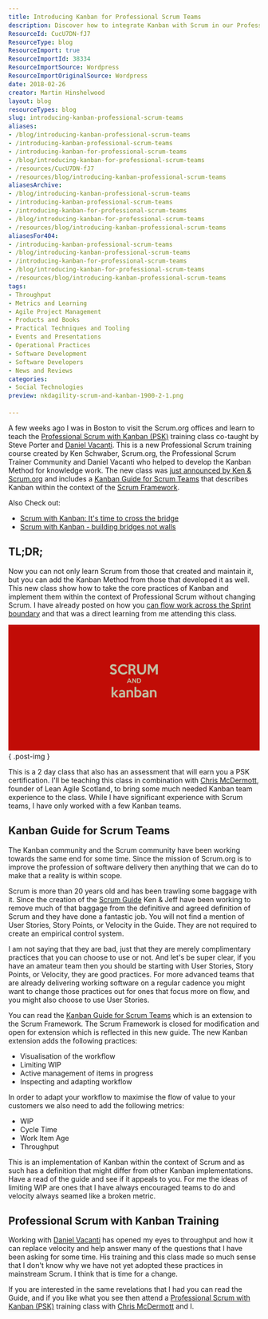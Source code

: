 ```yaml
---
title: Introducing Kanban for Professional Scrum Teams
description: Discover how to integrate Kanban with Scrum in our Professional Scrum with Kanban training. Enhance your team's workflow and earn your PSK certification!
ResourceId: CucU7DN-fJ7
ResourceType: blog
ResourceImport: true
ResourceImportId: 38334
ResourceImportSource: Wordpress
ResourceImportOriginalSource: Wordpress
date: 2018-02-26
creator: Martin Hinshelwood
layout: blog
resourceTypes: blog
slug: introducing-kanban-professional-scrum-teams
aliases:
- /blog/introducing-kanban-professional-scrum-teams
- /introducing-kanban-professional-scrum-teams
- /introducing-kanban-for-professional-scrum-teams
- /blog/introducing-kanban-for-professional-scrum-teams
- /resources/CucU7DN-fJ7
- /resources/blog/introducing-kanban-professional-scrum-teams
aliasesArchive:
- /blog/introducing-kanban-professional-scrum-teams
- /introducing-kanban-professional-scrum-teams
- /introducing-kanban-for-professional-scrum-teams
- /blog/introducing-kanban-for-professional-scrum-teams
- /resources/blog/introducing-kanban-professional-scrum-teams
aliasesFor404:
- /introducing-kanban-professional-scrum-teams
- /blog/introducing-kanban-professional-scrum-teams
- /introducing-kanban-for-professional-scrum-teams
- /blog/introducing-kanban-for-professional-scrum-teams
- /resources/blog/introducing-kanban-professional-scrum-teams
tags:
- Throughput
- Metrics and Learning
- Agile Project Management
- Products and Books
- Practical Techniques and Tooling
- Events and Presentations
- Operational Practices
- Software Development
- Software Developers
- News and Reviews
categories:
- Social Technologies
preview: nkdagility-scrum-and-kanban-1900-2-1.png

---
```

A few weeks ago I was in Boston to visit the Scrum.org offices and learn to teach the [Professional Scrum with Kanban (PSK)](https://nkdagility.com/training/courses/professional-scrum-with-kanban-psk/) training class co-taught by Steve Porter and [Daniel Vacanti](https://www.linkedin.com/in/danielvacanti/). This is a new Professional Scrum training course created by Ken Schwaber, Scrum.org, the Professional Scrum Trainer Community and Daniel Vacanti who helped to develop the Kanban Method for knowledge work. The new class was [just announced by Ken & Scrum.org](https://www.scrum.org/resources/scrumorg-introduces-scrum-kanban-course-enabling-greater-transparency-among-development) and includes a [Kanban Guide for Scrum Teams](https://www.scrum.org/resources/kanban-guide-scrum-teams) that describes Kanban within the context of the [Scrum Framework](http://scrumguides.org).

Also Check out:

- [Scrum with Kanban: It's time to cross the bridge](https://www.scrum.org/resources/blog/scrum-kanban-its-time-cross-bridge)
- [Scrum with Kanban - building bridges not walls](https://www.scrum.org/resources/blog/scrum-kanban-building-bridges-not-walls)

## TL;DR;

Now you can not only learn Scrum from those that created and maintain it, but you can add the Kanban Method from those that developed it as well. This new class show how to take the core practices of Kanban and implement them within the context of Professional Scrum without changing Scrum. I have already posted on how you [can flow work across the Sprint boundary](https://nkdagility.com/work-can-flow-across-sprint-boundary/) and that was a direct learning from me attending this class.

![](images/nkdagility-scrum-and-kanban-1900-800x400-1-2.png)
{ .post-img }

This is a 2 day class that also has an assessment that will earn you a PSK certification. I'll be teaching this class in combination with [Chris McDermott](https://www.linkedin.com/in/chrisvmcd/), founder of Lean Agile Scotland, to bring some much needed Kanban team experience to the class. While I have significant experience with Scrum teams, I have only worked with a few Kanban teams.

## Kanban Guide for Scrum Teams

The Kanban community and the Scrum community have been working towards the same end for some time. Since the mission of Scrum.org is to improve the profession of software delivery then anything that we can do to make that a reality is within scope.

Scrum is more than 20 years old and has been trawling some baggage with it. Since the creation of the [Scrum Guide](http://scrumguides.org) Ken & Jeff have been working to remove much of that baggage from the definitive and agreed definition of Scrum and they have done a fantastic job. You will not find a mention of User Stories, Story Points, or Velocity in the Guide. They are not required to create an empirical control system.

I am not saying that they are bad, just that they are merely complimentary practices that you can choose to use or not. And let's be super clear, if you have an amateur team then you should be starting with User Stories, Story Points, or Velocity, they are good practices. For more advanced teams that are already delivering working software on a regular cadence you might want to change those practices out for ones that focus more on flow, and you might also choose to use User Stories.

You can read the [Kanban Guide for Scrum Teams](https://www.scrum.org/resources/kanban-guide-scrum-teams) which is an extension to the Scrum Framework. The Scrum Framework is closed for modification and open for extension which is reflected in this new guide. The new Kanban extension adds the following practices:

- Visualisation of the workflow
- Limiting WIP
- Active management of items in progress
- Inspecting and adapting workflow

In order to adapt your workflow to maximise the flow of value to your customers we also need to add the following metrics:

- WIP
- Cycle Time
- Work Item Age
- Throughput

This is an implementation of Kanban within the context of Scrum and as such has a definition that might differ from other Kanban implementations. Have a read of the guide and see if it appeals to you. For me the ideas of limiting WIP are ones that I have always encouraged teams to do and velocity always seamed like a broken metric.

## Professional Scrum with Kanban Training

Working with [Daniel Vacanti](https://www.linkedin.com/in/danielvacanti/) has opened my eyes to throughput and how it can replace velocity and help answer many of the questions that I have been asking for some time. His training and this class made so much sense that I don't know why we have not yet adopted these practices in mainstream Scrum. I think that is time for a change.

If you are interested in the same revelations that I had you can read the Guide, and if you like what you see then attend a [Professional Scrum with Kanban (PSK)](https://nkdagility.com/training/courses/professional-scrum-with-kanban-psk/) training class with [Chris McDermott](https://www.linkedin.com/in/chrisvmcd/) and I.
